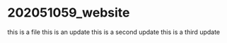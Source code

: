 # 202051059_website
this is a file 
this is an update
this is a second update
this is a third update
